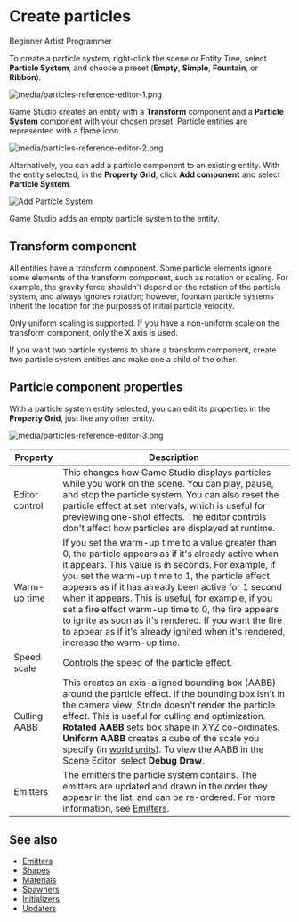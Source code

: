 # Create particles

<span class="badge text-bg-primary">Beginner</span>
<span class="badge text-bg-success">Artist</span>
<span class="badge text-bg-success">Programmer</span>

To create a particle system, right-click the scene or Entity Tree, select **Particle System**, and choose a preset (**Empty**, **Simple**, **Fountain**, or **Ribbon**).

![media/particles-reference-editor-1.png](media/particles-reference-editor-1.png)

Game Studio creates an entity with a **Transform** component and a **Particle System** component with your chosen preset. Particle entities are represented with a flame icon.

![media/particles-reference-editor-2.png](media/particles-reference-editor-2.png) 

Alternatively, you can add a particle component to an existing entity. With the entity selected, in the **Property Grid**, click **Add component** and select **Particle System**.

![Add Particle System](tutorials/media/add-particle-system.png)

Game Studio adds an empty particle system to the entity.

## Transform component

All entities have a transform component. Some particle elements ignore some elements of the transform component, such as rotation or scaling. For example, the gravity force shouldn't depend on the rotation of the particle system, and always ignores rotation; however, fountain particle systems inherit the location for the purposes of initial particle velocity.

Only uniform scaling is supported. If you have a non-uniform scale on the transform component, only the X axis is used.

If you want two particle systems to share a transform component, create two particle system entities and make one a child of the other.

## Particle component properties

With a particle system entity selected, you can edit its properties in the **Property Grid**, just like any other entity.

![media/particles-reference-editor-3.png](media/particles-reference-editor-3.png)

| Property         | Description |
| ---------------- | -------------
| Editor control | This changes how Game Studio displays particles while you work on the scene. You can play, pause, and stop the particle system. You can also reset the particle effect at set intervals, which is useful for previewing one-shot effects. The editor controls don't affect how particles are displayed at runtime.
| Warm-up time  | If you set the warm-up time to a value greater than 0, the particle appears as if it's already active when it appears. This value is in seconds. For example, if you set the warm-up time to 1, the particle effect appears as if it has already been active for 1 second when it appears. This is useful, for example, if you set a fire effect warm-up time to 0, the fire appears to ignite as soon as it's rendered. If you want the fire to appear as if it's already ignited when it's rendered, increase the warm-up time.
| Speed scale  | Controls the speed of the particle effect.
| Culling AABB | This creates an axis-aligned bounding box (AABB) around the particle effect. If the bounding box isn't in the camera view, Stride doesn't render the particle effect. This is useful for culling and optimization. **Rotated AABB** sets box shape in XYZ co-ordinates. **Uniform AABB** creates a cube of the scale you specify (in [world units](../game-studio/world-units.md)). To view the AABB in the Scene Editor, select **Debug Draw**.
| Emitters | The emitters the particle system contains. The emitters are updated and drawn in the order they appear in the list, and can be re-ordered. For more information, see [Emitters](emitters.md).

## See also

* [Emitters](emitters.md)
* [Shapes](shapes.md)
* [Materials](materials.md)
* [Spawners](spawners.md)
* [Initializers](initializers.md)
* [Updaters](updaters.md)